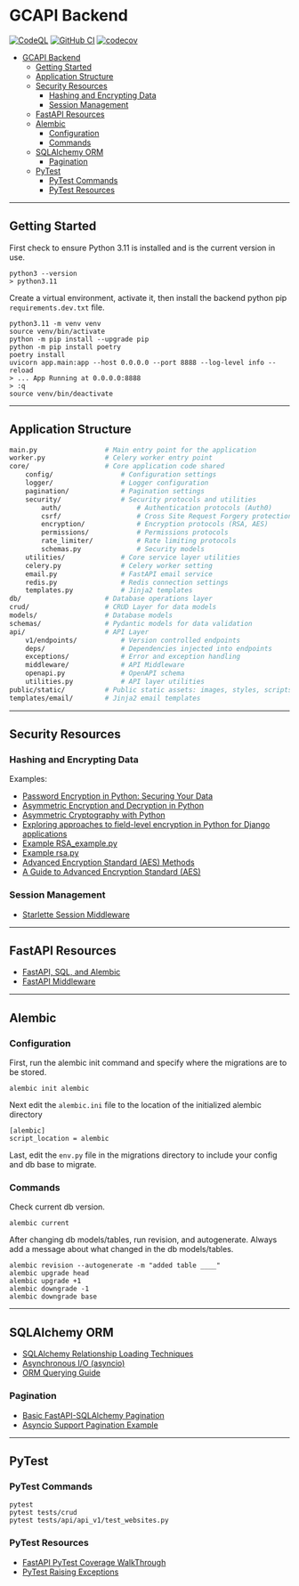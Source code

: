 # GCAPI Backend

[![CodeQL](https://github.com/joeygrable94/GCAPI-Backend/actions/workflows/codeql.yml/badge.svg)](https://github.com/joeygrable94/GCAPI-Backend/actions/workflows/codeql.yml) [![GitHub CI](https://github.com/joeygrable94/GCAPI-Backend/actions/workflows/ci.yml/badge.svg)](https://github.com/joeygrable94/GCAPI-Backend/actions/workflows/ci.yml) [![codecov](https://codecov.io/gh/joeygrable94/GCAPI-Backend/branch/main/graph/badge.svg?token=8FCB50574D)](https://codecov.io/gh/joeygrable94/GCAPI-Backend)

- [GCAPI Backend](#gcapi-backend)
  - [Getting Started](#getting-started)
  - [Application Structure](#application-structure)
  - [Security Resources](#security-resources)
    - [Hashing and Encrypting Data](#hashing-and-encrypting-data)
    - [Session Management](#session-management)
  - [FastAPI Resources](#fastapi-resources)
  - [Alembic](#alembic)
    - [Configuration](#configuration)
    - [Commands](#commands)
  - [SQLAlchemy ORM](#sqlalchemy-orm)
    - [Pagination](#pagination)
  - [PyTest](#pytest)
    - [PyTest Commands](#pytest-commands)
    - [PyTest Resources](#pytest-resources)

---

## Getting Started

First check to ensure Python 3.11 is installed and is the current version in use.

    python3 --version
    > python3.11

Create a virtual environment, activate it, then install the backend python pip `requirements.dev.txt` file.

    python3.11 -m venv venv
    source venv/bin/activate
    python -m pip install --upgrade pip
    python -m pip install poetry
    poetry install
    uvicorn app.main:app --host 0.0.0.0 --port 8888 --log-level info --reload
    > ... App Running at 0.0.0.0:8888
    > :q
    source venv/bin/deactivate

---

## Application Structure

```bash
main.py                 # Main entry point for the application
worker.py               # Celery worker entry point
core/                   # Core application code shared
    config/                 # Configuration settings
    logger/                 # Logger configuration
    pagination/             # Pagination settings
    security/               # Security protocols and utilities
        auth/                   # Authentication protocols (Auth0)
        csrf/                   # Cross Site Request Forgery protection
        encryption/             # Encryption protocols (RSA, AES)
        permissions/            # Permissions protocols
        rate_limiter/           # Rate limiting protocols
        schemas.py              # Security models
    utilities/              # Core service layer utilities
    celery.py               # Celery worker setting
    email.py                # FastAPI email service
    redis.py                # Redis connection settings
    templates.py            # Jinja2 templates
db/                     # Database operations layer
crud/                   # CRUD Layer for data models
models/                 # Database models
schemas/                # Pydantic models for data validation
api/                    # API Layer
    v1/endpoints/           # Version controlled endpoints
    deps/                   # Dependencies injected into endpoints
    exceptions/             # Error and exception handling
    middleware/             # API Middleware
    openapi.py              # OpenAPI schema
    utilities.py            # API layer utilities
public/static/          # Public static assets: images, styles, scripts
templates/email/        # Jinja2 email templates
```

---

## Security Resources

### Hashing and Encrypting Data

Examples:

- [Password Encryption in Python: Securing Your Data](https://pagorun.medium.com/password-encryption-in-python-securing-your-data-9e0045e039e1)
- [Asymmetric Encryption and Decryption in Python](https://nitratine.net/blog/post/asymmetric-encryption-and-decryption-in-python/)
- [Asymmetric Cryptography with Python](https://medium.com/@ashiqgiga07/asymmetric-cryptography-with-python-5eed86772731)
- [Exploring approaches to field-level encryption in Python for Django applications](https://www.piiano.com/blog/field-level-encryption-in-python-for-django-applications)
- [Example RSA_example.py](https://gist.github.com/syedrakib/241b68f5aeaefd7ef8e2)
- [Example rsa.py](https://gist.github.com/edmhs/6afc542af8a20a619946c2c3b36df8f4)
- [Advanced Encryption Standard (AES) Methods](https://onboardbase.com/blog/aes-encryption-decryption/)
- [A Guide to Advanced Encryption Standard (AES)](https://medium.com/quick-code/understanding-the-advanced-encryption-standard-7d7884277e7)

### Session Management

- [Starlette Session Middleware](https://www.appsloveworld.com//python/1357/fastapi-starlettes-sessionmiddleware-creates-new-session-for-every-request)

---

## FastAPI Resources

- [FastAPI, SQL, and Alembic](https://ahmed-nafies.medium.com/fastapi-with-sqlalchemy-postgresql-and-alembic-and-of-course-docker-f2b7411ee396)
- [FastAPI Middleware](https://fastapi.tiangolo.com/tutorial/middleware/)

---

## Alembic

### Configuration

First, run the alembic init command and specify where the migrations are to be stored.

    alembic init alembic

Next edit the `alembic.ini` file to the location of the initialized alembic directory

    [alembic]
    script_location = alembic

Last, edit the `env.py` file in the migrations directory to include your config and db base to migrate.

### Commands

Check current db version.

    alembic current

After changing db models/tables, run revision, and autogenerate.
Always add a message about what changed in the db models/tables.

    alembic revision --autogenerate -m "added table ____"
    alembic upgrade head
    alembic upgrade +1
    alembic downgrade -1
    alembic downgrade base

---

## SQLAlchemy ORM

- [SQLAlchemy Relationship Loading Techniques](https://docs.sqlalchemy.org/en/20/orm/queryguide/relationships.html)
- [Asynchronous I/O (asyncio)](https://docs.sqlalchemy.org/en/20/orm/extensions/asyncio.html)
- [ORM Querying Guide](https://docs.sqlalchemy.org/en/20/orm/queryguide/index.html)

### Pagination

- [Basic FastAPI-SQLAlchemy Pagination](https://github.com/jayhawk24/pagination-fastapi/tree/main)
- [Asyncio Support Pagination Example](https://github.com/dialoguemd/fastapi-sqla/blob/master/fastapi_sqla/asyncio_support.py)

---

## PyTest

### PyTest Commands

    pytest
    pytest tests/crud
    pytest tests/api/api_v1/test_websites.py

### PyTest Resources

- [FastAPI PyTest Coverage WalkThrough](https://www.azepug.az/posts/fastapi/ecommerce-fastapi-nuxtjs/ecommerce-pytest-user-auth-part1.html)
- [PyTest Raising Exceptions](https://docs.pytest.org/en/6.2.x/assert.html)
